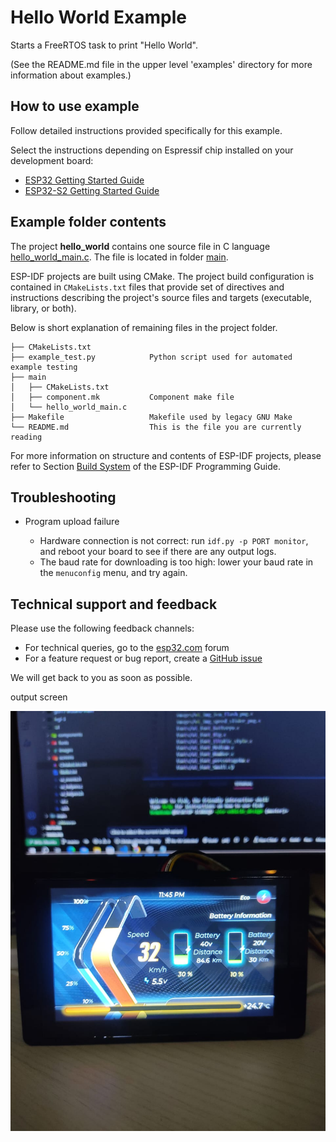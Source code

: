 # Hello World Example

Starts a FreeRTOS task to print "Hello World".

(See the README.md file in the upper level 'examples' directory for more information about examples.)

## How to use example

Follow detailed instructions provided specifically for this example. 

Select the instructions depending on Espressif chip installed on your development board:

- [ESP32 Getting Started Guide](https://docs.espressif.com/projects/esp-idf/en/stable/get-started/index.html)
- [ESP32-S2 Getting Started Guide](https://docs.espressif.com/projects/esp-idf/en/latest/esp32s2/get-started/index.html)


## Example folder contents

The project **hello_world** contains one source file in C language [hello_world_main.c](main/hello_world_main.c). The file is located in folder [main](main).

ESP-IDF projects are built using CMake. The project build configuration is contained in `CMakeLists.txt` files that provide set of directives and instructions describing the project's source files and targets (executable, library, or both). 

Below is short explanation of remaining files in the project folder.

```
├── CMakeLists.txt
├── example_test.py            Python script used for automated example testing
├── main
│   ├── CMakeLists.txt
│   ├── component.mk           Component make file
│   └── hello_world_main.c
├── Makefile                   Makefile used by legacy GNU Make
└── README.md                  This is the file you are currently reading
```

For more information on structure and contents of ESP-IDF projects, please refer to Section [Build System](https://docs.espressif.com/projects/esp-idf/en/latest/esp32/api-guides/build-system.html) of the ESP-IDF Programming Guide.

## Troubleshooting

* Program upload failure

    * Hardware connection is not correct: run `idf.py -p PORT monitor`, and reboot your board to see if there are any output logs.
    * The baud rate for downloading is too high: lower your baud rate in the `menuconfig` menu, and try again.

## Technical support and feedback

Please use the following feedback channels:

* For technical queries, go to the [esp32.com](https://esp32.com/) forum
* For a feature request or bug report, create a [GitHub issue](https://github.com/espressif/esp-idf/issues)

We will get back to you as soon as possible.

output screen

![Alt text](./output.jpeg)
